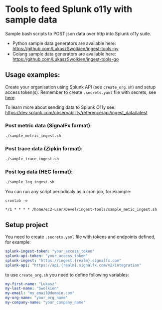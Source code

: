 # Tools to feed Splunk o11y with sample data
Sample bash scripts to POST json data over http into Splunk o11y suite. 

* Python sample data generators are available here: https://github.com/LukaszSwolkien/ingest-tools-py
* Golang sample data generators are available here: https://github.com/LukaszSwolkien/ingest-tools-go

## Usage examples:

Create your organisation using Splunk API (see `create_org.sh`) and setup access token(s).
Remember to create `.secrets.yaml` file with secrets, see [here](#Setup-project).

To learn more about sending data to Splunk O11y see: https://dev.splunk.com/observability/reference/api/ingest_data/latest

### Post metric data (SignalFx format):
```bash
./sample_metric_ingest.sh
```

### Post trace data (Zipkin format):
```bash
./sample_trace_ingest.sh
```

### Post log data (HEC format):
```bash
./sample_log_ingest.sh
```

You can run any script periodicaly as a cron job, for example:

```crontab -e```

```vim
*/1 * * * * /home/ec2-user/Devel/ingest-tools/sample_metic_ingest.sh
```

## Setup project 
You need to create `.secrets.yaml` file with tokens and endpoints defined, for example:

```yaml
splunk-ingest-token: "your_access_token"
splunk-api-token: "your_access_token"
splunk-ingest: "https://ingest.{realm}.signalfx.com"
splunk-api: "https://api.{realm}.signalfx.com/v2/integration"
```
to use `create_org.sh` you need to define following variables:

```yaml
my-first-name: "Lukasz"
my-last-name: "Swolkien"
my-email: "my_email@domain.com"
my-org-name: "your_org_name"
my-company-name: "your_company_name"
```
